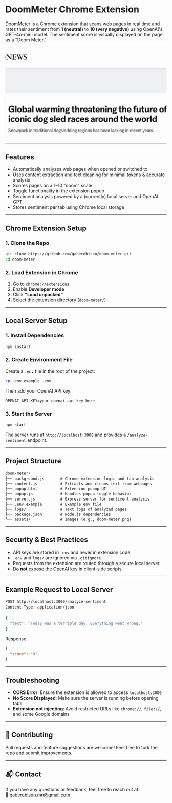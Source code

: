 # DoomMeter Chrome Extension

DoomMeter is a Chrome extension that scans web pages in real time and rates their sentiment from **1 (neutral)** to **10 (very negative)** using OpenAI's GPT-4o-mini model. The sentiment score is visually displayed on the page as a "Doom Meter."

![DoomMeter Gif](assets/doomMeter.gif)

---

## Features

- Automatically analyzes web pages when opened or switched to
- Uses content extraction and text cleaning for minimal tokens & accurate analysis
- Scores pages on a 1–10 "doom" scale
- Toggle functionality in the extension popup
- Sentiment analysis powered by a (currently) local server and OpenAI GPT
- Stores sentiment per tab using Chrome local storage

---

## Chrome Extension Setup

### 1. Clone the Repo

```bash
git clone https://github.com/gaberobison/doom-meter.git
cd doom-meter
```

### 2. Load Extension in Chrome

1. Go to `chrome://extensions`
2. Enable **Developer mode**
3. Click **"Load unpacked"**
4. Select the extension directory (`doom-meter/`)

---

## Local Server Setup

### 1. Install Dependencies

```bash
npm install
```

### 2. Create Environment File

Create a `.env` file in the root of the project:

```bash
cp .env.example .env
```

Then add your OpenAI API key:

```
OPENAI_API_KEY=your_openai_api_key_here
```

### 3. Start the Server

```bash
npm start
```

The server runs at `http://localhost:3000` and provides a `/analyze-sentiment` endpoint.

---

## Project Structure

```
doom-meter/
├── background.js       # Chrome extension logic and tab analysis
├── content.js          # Extracts and cleans text from webpages
├── popup.html          # Extension popup UI
├── popup.js            # Handles popup toggle behavior
├── server.js           # Express server for sentiment analysis
├── .env.example        # Example env file
├── logs/               # Text logs of analyzed pages
├── package.json        # Node.js dependencies
└── assets/             # Images (e.g., doom-meter.png)
```

---

## Security & Best Practices

- API keys are stored in `.env` and never in extension code
- `.env` and `logs/` are ignored via `.gitignore`
- Requests from the extension are routed through a secure local server
- Do **not** expose the OpenAI key in client-side scripts

---

## Example Request to Local Server

```bash
POST http://localhost:3000/analyze-sentiment
Content-Type: application/json

{
  "text": "Today was a terrible day. Everything went wrong."
}
```

Response:

```json
{
  "score": "9"
}
```

---

## Troubleshooting

- **CORS Error**: Ensure the extension is allowed to access `localhost:3000`
- **No Score Displayed**: Make sure the server is running before opening tabs
- **Extension not injecting**: Avoid restricted URLs like `chrome://`, `file://`, and some Google domains

---

## 🤝 Contributing

Pull requests and feature suggestions are welcome! Feel free to fork the repo and submit improvements.

---

## 📬 Contact

If you have any questions or feedback, feel free to reach out at:  
📧 gaberobison.mn@gmail.com
